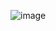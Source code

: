 ![image](https://github.com/Akash-Sundar/Dynamic-Virtual-Background-Generator/assets/120504031/9fa0e704-81fd-4c99-9658-a4463ff25c1d)
